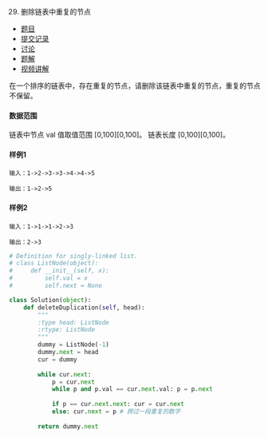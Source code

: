 29. 删除链表中重复的节点

- [  题目](https://www.acwing.com/problem/content/description/27/)
- [  提交记录](https://www.acwing.com/problem/content/submission/27/)
- [  讨论](https://www.acwing.com/problem/content/discussion/index/27/1/)
- [  题解](https://www.acwing.com/problem/content/solution/27/1/)
- [  视频讲解](https://www.acwing.com/problem/content/video/27/)

在一个排序的链表中，存在重复的节点，请删除该链表中重复的节点，重复的节点不保留。

#### 数据范围

链表中节点 val 值取值范围 [0,100][0,100]。
链表长度 [0,100][0,100]。

#### 样例1

```
输入：1->2->3->3->4->4->5

输出：1->2->5
```

#### 样例2

```
输入：1->1->1->2->3

输出：2->3
```

```python
# Definition for singly-linked list.
# class ListNode(object):
#     def __init__(self, x):
#         self.val = x
#         self.next = None

class Solution(object):
    def deleteDuplication(self, head):
        """
        :type head: ListNode
        :rtype: ListNode
        """
        dummy = ListNode(-1)
        dummy.next = head
        cur = dummy
        
        while cur.next:
            p = cur.next
            while p and p.val == cur.next.val: p = p.next
            
            if p == cur.next.next: cur = cur.next
            else: cur.next = p # 跨过一段重复的数字
            
        return dummy.next
```

